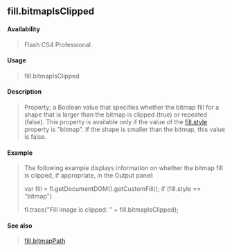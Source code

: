 ## fill.bitmapIsClipped

#### Availability

> Flash CS4 Professional.

#### Usage

> fill.bitmapIsClipped

#### Description

> Property; a Boolean value that specifies whether the bitmap fill for a shape that is larger than the bitmap is clipped (true) or repeated (false). This property is available only if the value of the [fill.style](#_bookmark423) property is "bitmap". If the shape is smaller than the bitmap, this value is false.

#### Example

> The following example displays information on whether the bitmap fill is clipped, if appropriate, in the Output panel:
>
> var fill = fl.getDocumentDOM().getCustomFill(); if (fill.style == "bitmap")
>
> fl.trace("Fill image is clipped: " + fill.bitmapIsClipped);

#### See also

> [fill.bitmapPath](#fill.bitmapPath)

<span id="fill.bitmapPath" class="anchor"></span>
